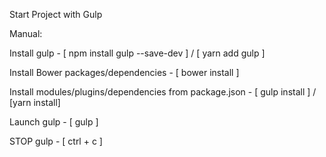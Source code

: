 Start Project with Gulp

Manual:

Install gulp - [ npm install gulp --save-dev ] / [ yarn add gulp ]

Install Bower packages/dependencies - [ bower install ]

Install modules/plugins/dependencies from package.json - [ gulp install ] / [yarn install]

Launch gulp - [ gulp ]

STOP gulp - [ ctrl + c ]